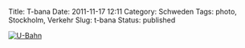 Title: T-bana
Date: 2011-11-17 12:11
Category: Schweden
Tags: photo, Stockholm, Verkehr
Slug: t-bana
Status: published

[![U-Bahn](/pic/tbangul_s.jpg "U-Bahn")](/pic/tbangul_l.jpg)

